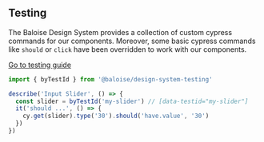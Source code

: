 ## Testing

The Baloise Design System provides a collection of custom cypress commands for our components. Moreover, some basic cypress commands like `should` or `click` have been overridden to work with our components.

<a class="sb-unstyled button is-primary" href="../?path=/docs/development-testing--page">Go to testing guide</a>

<!-- START: human documentation -->

```typescript
import { byTestId } from '@baloise/design-system-testing'

describe('Input Slider', () => {
  const slider = byTestId('my-slider') // [data-testid="my-slider"]
  it('should ...', () => {
    cy.get(slider).type('30').should('have.value', '30')
  })
})
```

<!-- END: human documentation -->

